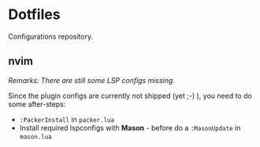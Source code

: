 # Dotfiles

Configurations repository.

## nvim

*Remarks: There are still some LSP configs missing.*

Since the plugin configs are currently not shipped (yet ;-) ), you need to do some after-steps:

 * `:PackerInstall` in `packer.lua`
 * Install required lspconfigs with **Mason** - before do a `:MasonUpdate` in `mason.lua`

